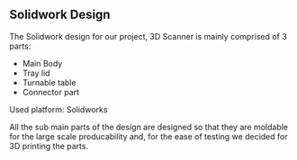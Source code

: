 ## Solidwork Design

The Solidwork design for our project, 3D Scanner is mainly comprised of 3 parts:

- Main Body
- Tray lid
- Turnable table
- Connector part

Used platform: Solidworks

All the sub main parts of the design are designed so that they are moldable for the large scale producability and, for the ease of testing we decided for 3D printing the parts.
